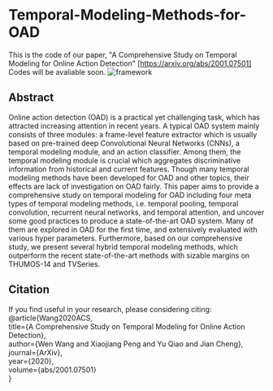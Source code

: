 # Temporal-Modeling-Methods-for-OAD
This is the code of our paper, "A Comprehensive Study on Temporal Modeling for Online Action Detection"  [https://arxiv.org/abs/2001.07501]    
Codes will be avaliable soon.
![framework](https://github.com/wangwen39/Temporal-Modeling-Methods-for-OAD/blob/master/framework.png)
## Abstract
Online action detection (OAD) is a practical yet challenging task, which has attracted increasing attention in recent years. A typical OAD system mainly consists of three modules: a frame-level feature extractor which is usually based on pre-trained deep Convolutional Neural Networks (CNNs), a temporal modeling module, and an action classifier. Among them, the temporal modeling module is crucial which aggregates discriminative information from historical and current features. Though many temporal modeling methods have been developed for OAD and other topics, their effects are lack of investigation on OAD fairly. This paper aims to provide a comprehensive study on temporal modeling for OAD including four meta types of temporal modeling methods, i.e. temporal pooling, temporal convolution, recurrent neural networks, and temporal attention, and uncover some good practices to produce a state-of-the-art OAD system. Many of them are explored in OAD for the first time, and extensively evaluated with various hyper parameters. Furthermore, based on our comprehensive study, we present several hybrid temporal modeling methods, which outperform the recent state-of-the-art methods with sizable margins on THUMOS-14 and TVSeries.
## Citation
If you find useful in your research, please considering citing:  
@article{Wang2020ACS,  
  title={A Comprehensive Study on Temporal Modeling for Online Action Detection},  
  author={Wen Wang and Xiaojiang Peng and Yu Qiao and Jian Cheng},   
  journal={ArXiv},   
  year={2020},   
  volume={abs/2001.07501}   
}
